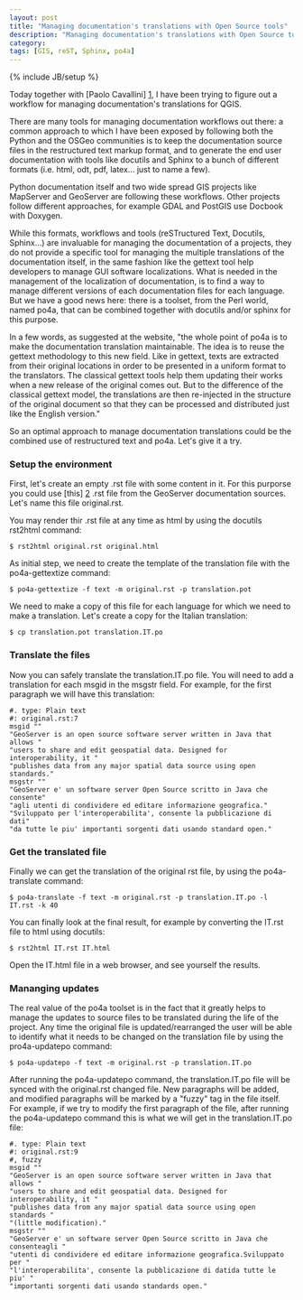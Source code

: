 ```yaml
---
layout: post
title: "Managing documentation's translations with Open Source tools"
description: "Managing documentation's translations with Open Source tools"
category:
tags: [GIS, reST, Sphinx, po4a]
---
```

{% include JB/setup %}

Today together with [Paolo Cavallini] [1], I have been trying to figure out a workflow for managing documentation's translations for QGIS.

There are many tools for managing documentation workflows out there: a common approach to which I have been exposed by following both the Python and the OSGeo communities is to keep the documentation source files in the restructured text markup format, and to generate the end user documentation with tools like docutils and Sphinx to a bunch of different formats (i.e. html, odt, pdf, latex... just to name a few).

Python documentation itself and two wide spread GIS projects like MapServer and GeoServer are following these workflows. Other projects follow different approaches, for example GDAL and PostGIS use Docbook with Doxygen.

While this formats, workflows and tools (reSTructured Text, Docutils, Sphinx...) are invaluable for managing the documentation of a projects, they do not provide a specific tool for managing the multiple translations of the documentation itself, in the same fashion like the gettext tool help developers to manage GUI software localizations.
What is needed in the management of the localization of documentation, is to find a way to manage different versions of each documentation files for each language. But we have a good news here: there is a toolset, from the Perl world, named po4a, that can be combined together with docutils and/or sphinx for this purpose.

In a few words, as suggested at the website, "the whole point of po4a is to make the documentation translation maintainable. The idea is to reuse the gettext methodology to this new field. Like in gettext, texts are extracted from their original locations in order to be presented in a uniform format to the translators. The classical gettext tools help them updating their works when a new release of the original comes out. But to the difference of the classical gettext model, the translations are then re-injected in the structure of the original document so that they can be processed and distributed just like the English version."

So an optimal approach to manage documentation translations could be the combined use of restructured text and po4a. Let's give it a try.

### Setup the environment

First, let's create an empty .rst file with some content in it. For this purporse you could use [this] [2] .rst file from the GeoServer documentation sources.
Let's name this file original.rst.

You may render thir .rst file at any time as html by using the docutils rst2html command:

    $ rst2html original.rst original.html

As initial step, we need to create the template of the translation file with the po4a-gettextize command:

    $ po4a-gettextize -f text -m original.rst -p translation.pot

We need to make a copy of this file for each language for which we need to make a translation. Let's create a copy for the Italian translation:

    $ cp translation.pot translation.IT.po

### Translate the files

Now you can safely translate the translation.IT.po file. You will need to add a translation for each msgid in the msgstr field.
For example, for the first paragraph we will have this translation:

    #. type: Plain text
    #: original.rst:7
    msgid ""
    "GeoServer is an open source software server written in Java that allows "
    "users to share and edit geospatial data. Designed for interoperability, it "
    "publishes data from any major spatial data source using open standards."
    msgstr ""
    "GeoServer e' un software server Open Source scritto in Java che consente"
    "agli utenti di condividere ed editare informazione geografica."
    "Sviluppato per l'interoperabilita', consente la pubblicazione di dati"
    "da tutte le piu' importanti sorgenti dati usando standard open."

### Get the translated file

Finally we can get the translation of the original rst file, by using the po4a-translate command:

    $ po4a-translate -f text -m original.rst -p translation.IT.po -l IT.rst -k 40

You can finally look at the final result, for example by converting the IT.rst file to html using docutils:

    $ rst2html IT.rst IT.html

Open the IT.html file in a web browser, and see yourself the results.

### Mananging updates

The real value of the po4a toolset is in the fact that it greatly helps to manage the updates to source files to be translated during the life of the project.
Any time the original file is updated/rearranged the user will be able to identify what it needs to be changed on the translation file by using the pro4a-updatepo command:

    $ po4a-updatepo -f text -m original.rst -p translation.IT.po

After running the po4a-updatepo command, the translation.IT.po file will be synced with the original.rst changed file. New paragraphs will be added, and modified paragraphs will be marked by a "fuzzy" tag in the file itself.
For example, if we try to modify the first paragraph of the file, after running the po4a-updatepo command this is what we will get in the translation.IT.po file:

    #. type: Plain text
    #: original.rst:9
    #, fuzzy
    msgid ""
    "GeoServer is an open source software server written in Java that allows "
    "users to share and edit geospatial data. Designed for interoperability, it "
    "publishes data from any major spatial data source using open standards "
    "(little modification)."
    msgstr ""
    "GeoServer e' un software server Open Source scritto in Java che consenteagli "
    "utenti di condividere ed editare informazione geografica.Sviluppato per "
    "l'interoperabilita', consente la pubblicazione di datida tutte le piu' "
    "importanti sorgenti dati usando standards open."


[1]: http://www.faunalia.it/
[2]: http://docs.geoserver.org/stable/en/user/_sources/introduction/history.txt

